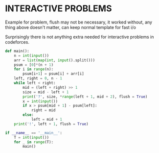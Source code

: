 # INTERACTIVE PROBLEMS

Example for problem, flush may not be necessary, it worked without, any thing above doesn't matter, can keep normal template for fast i/o

Surprisingly there is not anything extra needed for interactive problems in codeforces. 

```py
def main():
    n = int(input())
    arr = list(map(int, input().split()))
    psum = [0]*(n + 1)
    for i in range(n):
        psum[i+1] = psum[i] + arr[i]
    left, right = 0, n - 1
    while left < right:
        mid = (left + right) >> 1
        size = mid - left + 1
        print('?', size, *range(left + 1, mid + 2), flush = True)
        x = int(input())
        if x > psum[mid + 1] - psum[left]:
            right = mid
        else:
            left = mid + 1
    print('!', left + 1, flush = True)

if __name__ == '__main__':
    T = int(input())
    for _ in range(T):
        main()
```